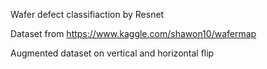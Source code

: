 Wafer defect classifiaction by Resnet

Dataset from https://www.kaggle.com/shawon10/wafermap

Augmented dataset on vertical and horizontal flip
